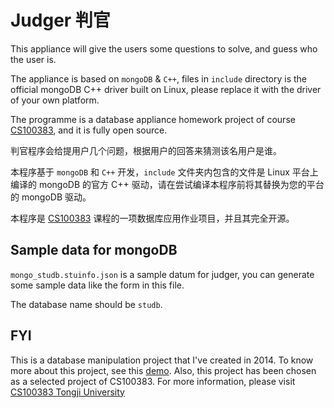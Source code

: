 Judger     判官
===============

This appliance will give the users some questions to solve, and guess who the user is. 

The appliance is based on `mongoDB` & `C++`, files in `include` directory is the official mongoDB C++ driver built on Linux, please replace it with the driver of your own platform.

The programme is a database appliance homework project of course [CS100383](http://cs.tongji.edu.cn/~junqiao/CS100383.php), and it is fully open source.

判官程序会给提用户几个问题，根据用户的回答来猜测该名用户是谁。

本程序基于 `mongoDB` 和 `C++` 开发，`include` 文件夹内包含的文件是 Linux 平台上编译的 mongoDB 的官方 C++ 驱动，请在尝试编译本程序前将其替换为您的平台的 mongoDB 驱动。

本程序是 [CS100383](http://cs.tongji.edu.cn/~junqiao/CS100383.php) 课程的一项数据库应用作业项目，并且其完全开源。


Sample data for mongoDB
-----------------------

`mongo_studb.stuinfo.json` is a sample datum for judger, you can generate some sample data like the form in this file.

The database name should be `studb`.

FYI
----

This is a database manipulation project that I've created in 2014. To know more about this project, see this [demo](http://cs.tongji.edu.cn/~junqiao/miscellaneous/CS100383/2014Fall/Selected_projects/Class01/Proj4/judger_group8.zip). Also, this project has been chosen as a selected project of CS100383. For more information, please visit [CS100383 Tongji University](http://cs.tongji.edu.cn/~junqiao/CS100383.php)
